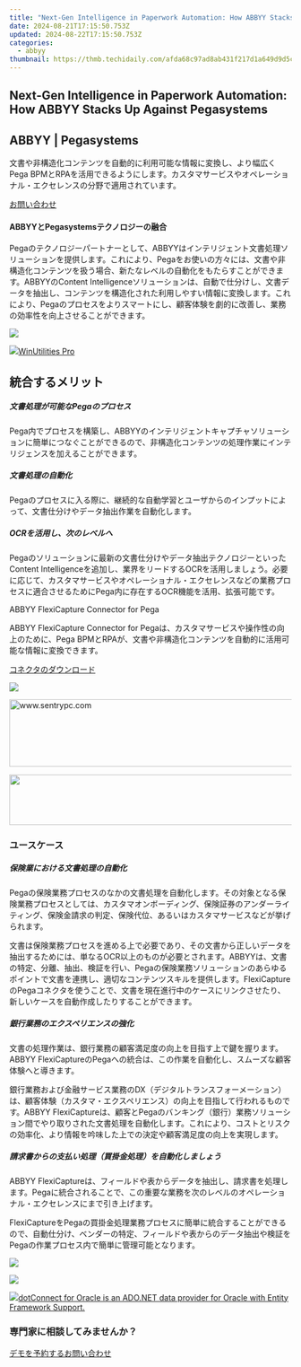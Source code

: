 ```yaml
---
title: "Next-Gen Intelligence in Paperwork Automation: How ABBYY Stacks Up Against Pegasystems"
date: 2024-08-21T17:15:50.753Z
updated: 2024-08-22T17:15:50.753Z
categories:
  - abbyy
thumbnail: https://thmb.techidaily.com/afda68c97ad8ab431f217d1a649d9d5c1081b7b5e12422de4ab2672dba23567f.jpg
---
```


## Next-Gen Intelligence in Paperwork Automation: How ABBYY Stacks Up Against Pegasystems

## 

## ABBYY | Pegasystems 

文書や非構造化コンテンツを自動的に利用可能な情報に変換し、より幅広くPega BPMとRPAを活用できるようにします。カスタマサービスやオペレーショナル・エクセレンスの分野で適用されています。

[お問い合わせ](https://tools.techidaily.com/abbyy/products/)

#### ABBYYとPegasystemsテクノロジーの融合

Pegaのテクノロジーパートナーとして、ABBYYはインテリジェント文書処理ソリューションを提供します。これにより、Pegaをお使いの方々には、文書や非構造化コンテンツを扱う場合、新たなレベルの自動化をもたらすことができます。ABBYYのContent Intelligenceソリューションは、自動で仕分けし、文書データを抽出し、コンテンツを構造化された利用しやすい情報に変換します。これにより、Pegaのプロセスをよりスマートにし、顧客体験を劇的に改善し、業務の効率性を向上させることができます。

![](https://content.abbyy.com/-/media/project/abbyy/abbyy/solutions/digital-onboarding/overview-image.jpg?h=716&iar=0&w=1272)

<!-- affiliate ads begin -->
<a href="https://secure.2checkout.com/order/checkout.php?PRODS=4665597&QTY=1&AFFILIATE=108875&CART=1"><img src="https://www.pcclean.io/wp-content/uploads/2018/03/winutilities-box-130521.png" border="0">WinUtilities Pro</a>
<!-- affiliate ads end -->
## 統合するメリット 

##### 文書処理が可能なPegaのプロセス 

Pega内でプロセスを構築し、ABBYYのインテリジェントキャプチャソリューションに簡単につなぐことができるので、非構造化コンテンツの処理作業にインテリジェンスを加えることができます。

##### 文書処理の自動化 

Pegaのプロセスに入る際に、継続的な自動学習とユーザからのインプットによって、文書仕分けやデータ抽出作業を自動化します。

##### OCRを活用し、次のレベルへ 

Pegaのソリューションに最新の文書仕分けやデータ抽出テクノロジーといったContent Intelligenceを追加し、業界をリードするOCRを活用しましょう。必要に応じて、カスタマサービスやオペレーショナル・エクセレンスなどの業務プロセスに適合させるためにPega内に存在するOCR機能を活用、拡張可能です。

ABBYY FlexiCapture Connector for Pega 

ABBYY FlexiCapture Connector for Pegaは、カスタマサービスや操作性の向上のために、Pega BPMとRPAが、文書や非構造化コンテンツを自動的に活用可能な情報に変換できます。

[コネクタのダウンロード](https://tools.techidaily.com/abbyy/products/)

![](https://content.abbyy.com/-/media/feature/basecomponents/clients/pegasystems_logo_rev_120px.png?h=26&iar=0&w=120)

<!-- affiliate ads begin -->
<a href="https://sentrypc.7eer.net/c/5597632/398457/3022" target="_top" id="398457"><img src="//a.impactradius-go.com/display-ad/3022-398457" border="0" alt="www.sentrypc.com" width="980" height="120"/></a><img height="0" width="0" src="https://sentrypc.7eer.net/i/5597632/398457/3022" style="position:absolute;visibility:hidden;" border="0" />
<!-- affiliate ads end -->
<!-- affiliate ads begin -->
<a href="https://united.elfm.net/c/5597632/517826/4704" target="_top" id="517826"><img src="//a.impactradius-go.com/display-ad/4704-517826" border="0" alt="" width="728" height="90"/></a><img height="0" width="0" src="https://united.elfm.net/i/5597632/517826/4704" style="position:absolute;visibility:hidden;" border="0" />
<!-- affiliate ads end -->
### ユースケース 

##### 保険業における文書処理の自動化

Pegaの保険業務プロセスのなかの文書処理を自動化します。その対象となる保険業務プロセスとしては、カスタマオンボーディング、保険証券のアンダーライティング、保険金請求の判定、保険代位、あるいはカスタマサービスなどが挙げられます。 

文書は保険業務プロセスを進める上で必要であり、その文書から正しいデータを抽出するためには、単なるOCR以上のものが必要とされます。ABBYYは、文書の特定、分離、抽出、検証を行い、Pegaの保険業務ソリューションのあらゆるポイントで文書を連携し、適切なコンテンツスキルを提供します。FlexiCaptureのPegaコネクタを使うことで、文書を現在進行中のケースにリンクさせたり、新しいケースを自動作成したりすることができます。

##### 銀行業務のエクスペリエンスの強化 

文書の処理作業は、銀行業務の顧客満足度の向上を目指す上で鍵を握ります。ABBYY FlexiCaptureのPegaへの統合は、この作業を自動化し、スムーズな顧客体験へと導きます。 

銀行業務および金融サービス業務のDX（デジタルトランスフォーメーション）は、顧客体験（カスタマ・エクスペリエンス）の向上を目指して行われるものです。ABBYY FlexiCaptureは、顧客とPegaのバンキング（銀行）業務ソリューション間でやり取りされた文書処理を自動化します。これにより、コストとリスクの効率化、より情報を吟味した上での決定や顧客満足度の向上を実現します。 

##### 請求書からの支払い処理（買掛金処理）を自動化しましょう 

ABBYY FlexiCaptureは、フィールドや表からデータを抽出し、請求書を処理します。Pegaに統合されることで、この重要な業務を次のレベルのオペレーショナル・エクセレンスにまで引き上げます。 

FlexiCaptureをPegaの買掛金処理業務プロセスに簡単に統合することができるので、自動仕分け、ベンダーの特定、フィールドや表からのデータ抽出や検証をPegaの作業プロセス内で簡単に管理可能となります。

![](https://content.abbyy.com/-/media/feature/basecomponents/assets-thumbnails/abbyy_microscopic_web_photos_2_1486--836.jpg?h=836&iar=0&w=1486)

<!-- affiliate ads begin -->
<a href="https://store.nero.com/order/checkout.php?PRODS=42296985&QTY=1&AFFILIATE=108875&CART=1"><img src="https://secure.avangate.com/images/merchant/9cea886b9f44a3c2df1163730ab64994/products/copy_nero_burning_rom_cart.png" border="0">
</a>
<!-- affiliate ads end -->
<!-- affiliate ads begin -->
<a href="https://checkout.devart.com/order/checkout.php?PRODS=5023555&QTY=1&AFFILIATE=108875&CART=1"><img src="https://secure.avangate.com/images/merchant/45b430710ad04765a6afd58d9d9fafca/products/dotConnect_O.png" border="0">dotConnect for Oracle is an ADO.NET data provider for Oracle with Entity Framework Support.</a>
<!-- affiliate ads end -->
### 専門家に相談してみませんか？

[デモを予約する](https://tools.techidaily.com/abbyy/products/)[お問い合わせ](https://tools.techidaily.com/abbyy/products/)

<ins class="adsbygoogle"
     style="display:block"
     data-ad-format="autorelaxed"
     data-ad-client="ca-pub-7571918770474297"
     data-ad-slot="1223367746"></ins>



<ins class="adsbygoogle"
     style="display:block"
     data-ad-client="ca-pub-7571918770474297"
     data-ad-slot="8358498916"
     data-ad-format="auto"
     data-full-width-responsive="true"></ins>


